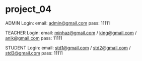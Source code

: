 # project_04

ADMIN Login:
email: admin@gmail.com
pass: 11111

TEACHER Login:
email: minhaz@gmail.com / king@gmail.com / anik@gmail.com
pass: 11111

STUDENT Login:
email: std1@gmail.com / std2@gmail.com / std3@gmail.com
pass: 11111
